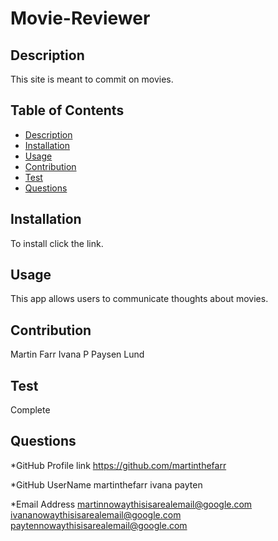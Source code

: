 # Movie-Reviewer

## Description
<!-- Name of Project and what it does -->
This site is meant to commit on movies.

 ## Table of Contents
  * [Description](#description)
  * [Installation](#installation)
  * [Usage](#usage)
  * [Contribution](#contribution)
  * [Test](#test)
  * [Questions](#questions)
  
  ## Installation

  To install click the link.

  ## Usage 

  This app allows users to communicate thoughts about movies.
  
  ## Contribution 

Martin Farr
Ivana P
Paysen Lund

  ## Test 

  Complete

  ## Questions
  *GitHub Profile link
  https://github.com/martinthefarr
  


  *GitHub UserName
  martinthefarr
  ivana
  payten
  

  *Email Address
  martinnowaythisisarealemail@google.com
  ivananowaythisisarealemail@google.com
  paytennowaythisisarealemail@google.com
  